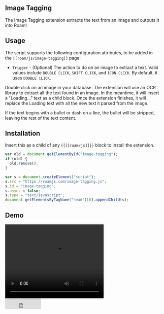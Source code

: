 ## Image Tagging

The Image Tagging extension extracts the text from an image and outputs it into Roam!

## Usage

The script supports the following configuration attributes, to be added in the `[[roam/js/image-tagging]]` page:

- `Trigger` - (Optional) The action to do on an image to extract a text. Valid values include `DOUBLE CLICK`, `SHIFT CLICK`, and `ICON CLICK`. By default, it uses `DOUBLE CLICK`.

Double click on an image in your database. The extension will use an OCR library to extract all the text found in an image. In the meantime, it will insert a "Loading..." text as a child block. Once the extension finishes, it will replace the Loading text with all the new text it parsed from the image.

If the text begins with a bullet or dash on a line, the bullet will be stripped, leaving the rest of the text content.

## Installation

Insert this as a child of any `{{[[roam/js]]}}` block to install the extension.

```javascript
var old = document.getElementById("image-tagging");
if (old) {
  old.remove();
}

var s = document.createElement("script");
s.src = "https://roamjs.com/image-tagging.js";
s.id = "image-tagging";
s.async = false;
s.type = "text/javascript";
document.getElementsByTagName("head")[0].appendChild(s);
```

## Demo

<video width="320" height="240" controls>
  <source src="../../videos/image-tagging.mp4" type="video/mp4">
</video>

<br/>

<iframe src="https://github.com/sponsors/dvargas92495/button" title="Sponsor dvargas92495" height="35" width="116" style="border: 0;"></iframe>
